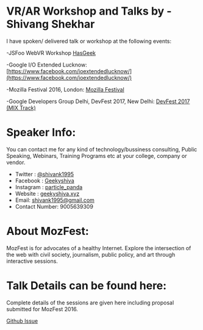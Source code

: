 # VR/AR Workshop and Talks by - Shivang Shekhar

I have spoken/ delivered talk or workshop at the following events:  

-JSFoo WebVR Workshop [HasGeek](https://hasgeek.com/)

-Google I/O Extended Lucknow: [https://www.facebook.com/ioextendedlucknow/](https://www.facebook.com/ioextendedlucknow/)

-Mozilla Festival 2016, London: [Mozilla Festival]( https://github.com/MozillaFoundation/mozfest-program-2016/issues/400)

-Google Developers Group Delhi, DevFest 2017, New Delhi: [DevFest 2017 (MIX Track)](https://www.meetup.com/GDGNewDelhi/events/243302149/)

# Speaker Info: 

You can contact me for any kind of technology/bussiness consulting, Public Speaking, Webinars, Training Programs etc at your college, company or vendor.

- Twitter : [@shivank1995](https://twitter.com/shivank1995)
- Facebook : [Geekyshiva](https://www.facebook.com/geekyshiva)
- Instagram : [particle_panda](https://www.instagram.com/particle_panda/)
- Website : [geekyshiva.xyz](http://geekyshiva.xyz/)
- Email: [shivank1995@gmail.com](shivank1995@gmail.com)
- Contact Number: 9005639309

# About MozFest:

MozFest is for advocates of a healthy Internet. Explore the intersection of the web with civil society, journalism, public policy, and art through interactive sessions.


# Talk Details can be found here: 

Complete details of the sessions are given here including proposal submitted for MozFest 2016.

[Github Issue](https://github.com/MozillaFoundation/mozfest-program-2016/issues/400)
